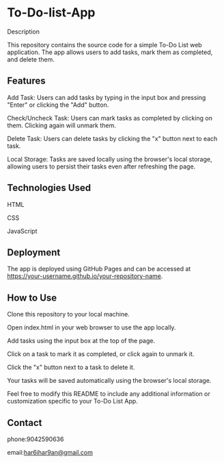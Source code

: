 # To-Do-list-App

Description

This repository contains the source code for a simple To-Do List web application. The app allows users to add tasks, mark them as completed, and delete them.

## Features

Add Task: Users can add tasks by typing in the input box and pressing "Enter" or clicking the "Add" button.

Check/Uncheck Task: Users can mark tasks as completed by clicking on them. Clicking again will unmark them.

Delete Task: Users can delete tasks by clicking the "x" button next to each task.

Local Storage: Tasks are saved locally using the browser's local storage, allowing users to persist their tasks even after refreshing the page.

## Technologies Used

HTML

CSS

JavaScript

## Deployment

The app is deployed using GitHub Pages and can be accessed at https://your-username.github.io/your-repository-name.

## How to Use

Clone this repository to your local machine.

Open index.html in your web browser to use the app locally.

Add tasks using the input box at the top of the page.

Click on a task to mark it as completed, or click again to unmark it.

Click the "x" button next to a task to delete it.

Your tasks will be saved automatically using the browser's local storage.

Feel free to modify this README to include any additional information or customization specific to your To-Do List App.

## Contact

phone:9042590636

email:har6ihar9an@gmail.com
